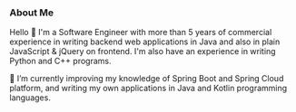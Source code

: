 <!--
**Patriqu/Patriqu** is a ✨ _special_ ✨ repository because its `README.md` (this file) appears on your GitHub profile.

Here are some ideas to get you started:

- 🔭 I’m currently working on ...
- 🌱 I’m currently learning ...
- 👯 I’m looking to collaborate on ...
- 🤔 I’m looking for help with ...
- 💬 Ask me about ...
- 📫 How to reach me: ...
- 😄 Pronouns: ...
- ⚡ Fun fact: ...
-->

### About Me
Hello 👋 I'm a Software Engineer with more than 5 years of commercial experience in writing backend web applications in Java and also in plain JavaScript & jQuery on frontend. I'm also have an experience in writing Python and C++ programs.

🌱 I’m currently improving my knowledge of Spring Boot and Spring Cloud platform, and writing my own applications in Java and Kotlin programming languages.
